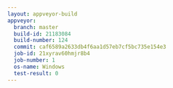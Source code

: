 ```yaml
---
layout: appveyor-build
appveyor:
  branch: master
  build-id: 21183084
  build-number: 124
  commit: caf6589a2633db4f6aa1d57eb7cf5bc735e154e3
  job-id: 21xyrav60hmjr8b4
  job-number: 1
  os-name: Windows
  test-result: 0
---
```


